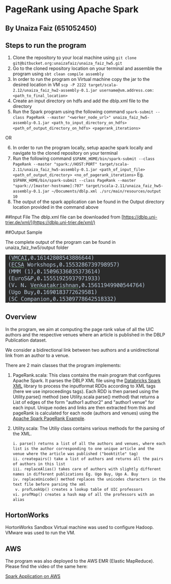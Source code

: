 # PageRank using Apache Spark
## By Unaiza Faiz (651052450)

## Steps to run the program
1. Clone the repository to your local machine using 
``git clone git@bitbucket.org:unaizafaiz/unaiza_faiz_hw5.git ``
2. Go to the cloned repository location on your terminal and assemble the program using
``sbt clean compile assembly``
3. In order to run the program on Virtual machine copy the jar to the desired location in VM
``scp -P 2222 target/scala-2.12/unaiza_faiz_hw2-assembly-0.1.jar username@vm.address.com:<path_to_final_location>``
4. Create an input directory on hdfs and add the dblp.xml file to the directory 
5. Run the Spark program using the following command
`spark-submit --class PageRank --master "<worker_node_url>" unaiza_faiz_hw5-assembly-0.1.jar <path_to_input_directory_on_hdfs> <path_of_output_directory_on_hdfs> <pagerank_iterations>`

OR

6. In order to run the program locally, setup apache spark locally and navigate to the cloned repository on your terminal
7. Run the following command
`$SPARK_HOME/bin/spark-submit --class PageRank --master "spark://HOST:PORT" target/scala-2.11/unaiza_faiz_hw5-assembly-0.1.jar <path_of_input_file> <path_of_output_directory> <no_of_pagerank_iterations>`
Eg. 
`$SPARK_HOME/bin/spark-submit --class PageRank --master "spark://[master-hostname]:707" target/scala-2.11/unaiza_faiz_hw5-assembly-0.1.jar ~/Documents/dblp.xml ./src/main/resources/output 10`
8. The output of the spark application can be found in the Output directory location provided in the command above

##Input File
The dblp.xml file can be downloaded from [https://dblp.uni-trier.de/xml/](https://dblp.uni-trier.de/xml/)

##Output Sample

The complete output of the program can be found in unaiza_faiz_hw5/output folder

![PageRank output](./Output.png)


## Overview 

In the program, we aim at computing the page rank value of all the UIC authors and the respective venues where an article is published in the DBLP Publication dataset.
 
We consider a bidirectional link between two authors and a unidirectional link from an author to a venue.

There are 2 main classes that the program implements:

   1. PageRank.scala:
        This class contains the main program that configures Apache Spark. It parses the DBLP XML file using the [Databricks Spark XML](https://github.com/databricks/spark-xml) library to process the inputformat RDDs according to XML tags (here we use inproceedings tags).
        Each RDD is then parsed using the Utility.parse() method (see Utility.scala parse() method) that returns a List of edges of the form "author1     author2" and "author1    venue" for each input. Unique nodes and links are then extracted from this and
        pageRank is calculated for each node (authors and venues) using the [Apache Spark PageRank Example](https://github.com/abbas-taher/pagerank-example-spark2.0-deep-dive).
       
   2. Utility.scala:
     The Utiliy class contains various methods for the parsing of the XML.
   
          i. parse() returns a list of all the authors and venues, where each list is the author corresponding to one unique article and the venue where the article was published ("booktitle" tag)
          ii. createpairs() take a list of authors and returns all the pairs of authors in this list
          iii. replaceAlias() takes care of authors with slightly different names in different publications Eg. Ugo Buy, Ugo A. Buy
          iv. replaceUnicode() method replaces the unicodes characters in the text file before parsing the xml
           v. profLookUp() creates a lookup table of UIC professors
          vi. profMap() creates a hash map of all the professors with an alias 
        
## HortonWorks

HortonWorks Sandbox Virtual machine was used to configure Hadoop. VMware was used to run the VM.

## AWS

The program was also deployed to the AWS EMR (Elastic MapReduce). Please find the video of the same here:

[Spark Application on AWS](https://youtu.be/_KoxzR7b5oQ) 

